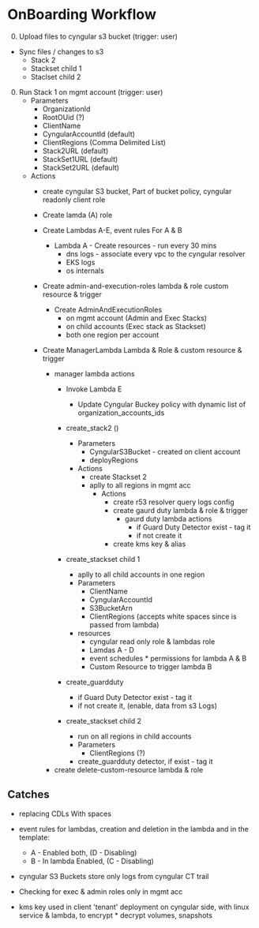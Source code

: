 
# OnBoarding Workflow

0. Upload files to cyngular s3 bucket (trigger: user)
  * Sync files / changes to s3
    * Stack 2
    * Stackset child 1
    * Staclset child 2
0. Run Stack 1 on mgmt account (trigger: user)
    * Parameters
      * OrganizationId
      * RootOUid (?)
      * ClientName
      * CyngularAccountId (default)
      * ClientRegions (Comma Delimited List)
      * Stack2URL (default)
      * StackSet1URL (default)
      * StackSet2URL (default)
    * Actions
      * create cyngular S3 bucket, Part of bucket policy, cyngular readonly client role
      
      * Create lamda (A) role

      * Create Lambdas A-E, event rules For A & B
        * Lambda A - Create resources - run every 30 mins
          * dns logs - associate every vpc to the cyngular resolver
          * EKS logs
          * os internals

      * Create admin-and-execution-roles lambda & role custom resource & trigger
        * Create AdminAndExecutionRoles 
          * on mgmt account (Admin and Exec Stacks)
          * on child accounts (Exec stack as Stackset) 
          * both one region per account

      * Create ManagerLambda Lambda & Role & custom resource & trigger
        * manager lambda actions
          * Invoke Lambda E
            * Update Cyngular Buckey policy with dynamic list of organization_accounts_ids

          * create_stack2 ()
            * Parameters
              * CyngularS3Bucket - created on client account
              * deployRegions
            * Actions
              * create Stackset 2 
              * aplly to all regions in mgmt acc
                * Actions
                  * create r53 resolver query logs config
                  * create gaurd duty lambda & role & trigger
                    * gaurd duty lambda actions
                      * if Guard Duty Detector exist - tag it
                      * if not create it
                  * create kms key & alias

          * create_stackset child 1
            * aplly to all child accounts in one region
            * Parameters  
              * ClientName
              * CyngularAccountId
              * S3BucketArn
              * ClientRegions (accepts white spaces since is passed from lambda)
            * resources
              * cyngular read only role & lambdas role
              * Lamdas A - D
              * event schedules * permissions for lambda A & B
              * Custom Resource to trigger lambda B

          * create_guardduty
            * if Guard Duty Detector exist - tag it
            * if not create it, (enable, data from s3 Logs)

          * create_stackset child 2
            * run on all regions in child accounts 
            * Parameters  
              * ClientRegions (?)
            * create_guardduty detector, if exist - tag it
        * create delete-custom-resource lambda & role

## Catches
  * replacing CDLs With spaces
  * event rules for lambdas, creation and deletion in the lambda and in the template:
    * A - Enabled both, (D - Disabling)
    * B - In lambda Enabled, (C - Disabling)
  * cyngular S3 Buckets store only logs from cyngular CT trail 
  * Checking for exec & admin roles only in mgmt acc

  * kms key used in client 'tenant' deployment on cyngular side, with linux service & lambda, to encrypt * decrypt volumes, snapshots 